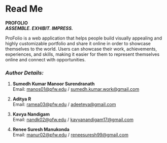 # Read Me  
**PROFOLIO**<br/>
***ASSEMBLE. EXHIBIT. IMPRESS.***
 
ProFolio is a web application that helps people build visually appealing and highly customizable portfolio and share it online in order to showcase themselves to the world. Users can showcase their work, achievements, experiences, and skills, making it easier for them to represent themselves online and connect with opportunities.


### ***Author Details:***
1. **Sumedh Kumar Manoor Surendranath**<br/>
Email: manos01@pfw.edu / sumedh.kumar.work@gmail.com<br/>

2. **Aditya R**<br/>
Email: ramea03@pfw.edu / adeeteya@gmail.com<br/>

3. **Kavya Nandigam**<br/>
Email: nandk02@pfw.edu / kavyanandigam17@gmail.com<br/>

4. **Renee Suresh Manukonda**<br/>
Email: manur02@pfw.edu / reneesuresh99@gmail.com<br/>
